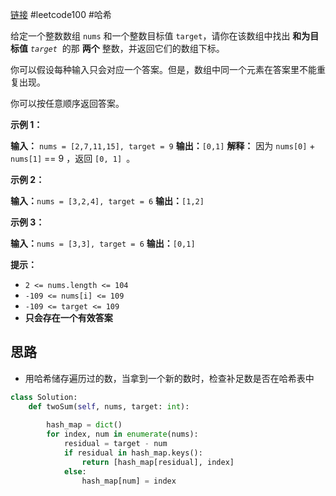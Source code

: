 [链接](https://leetcode.cn/problems/two-sum/?envType=study-plan-v2&envId=top-100-liked) #leetcode100 #哈希 

给定一个整数数组 `nums` 和一个整数目标值 `target`，请你在该数组中找出 **和为目标值** _`target`_  的那 **两个** 整数，并返回它们的数组下标。

你可以假设每种输入只会对应一个答案。但是，数组中同一个元素在答案里不能重复出现。

你可以按任意顺序返回答案。

**示例 1：**

**输入：** `nums = [2,7,11,15], target = 9`
**输出：**`[0,1]`
**解释：** 因为 `nums[0]` +` nums[1]` == 9 ，返回 `[0, 1] `。

**示例 2：**

**输入：**`nums = [3,2,4], target = 6`
**输出：**`[1,2]`

**示例 3：**

**输入：**`nums = [3,3], target = 6`
**输出：**`[0,1]`

**提示：**

- `2 <= nums.length <= 104`
- `-109 <= nums[i] <= 109`
- `-109 <= target <= 109`
- **只会存在一个有效答案**

## 思路

- 用哈希储存遍历过的数，当拿到一个新的数时，检查补足数是否在哈希表中
```python
class Solution:
    def twoSum(self, nums, target: int):
        
        hash_map = dict()
        for index, num in enumerate(nums):
            residual = target - num
            if residual in hash_map.keys():
                return [hash_map[residual], index]
            else:
                hash_map[num] = index 
```